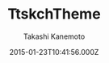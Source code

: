 ---
title: TtskchTheme
github: 'https://github.com/ttskch/jekyll-ttskch-theme'
demo: 'http://ttskch.github.io/jekyll-ttskch-theme/'
author: Takashi Kanemoto
ssg:
  - Jekyll
cms:
  - No Cms
date: 2015-01-23T10:41:56.000Z
github_branch: master
description: A simple and customizable theme for Jekyll.
stale: true
---